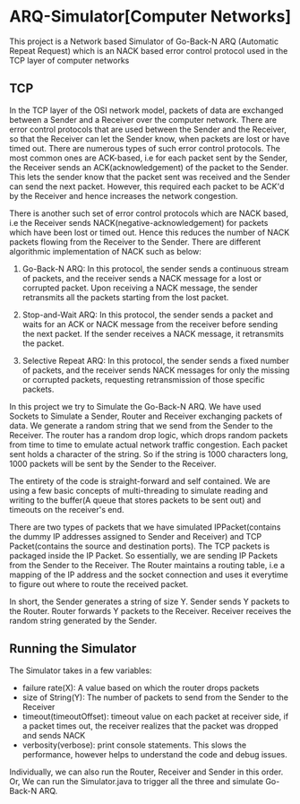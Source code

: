 # ARQ-Simulator[Computer Networks]
This project is a Network based Simulator of Go-Back-N ARQ (Automatic Repeat Request) which is an NACK based error control protocol used in the TCP layer of computer networks

## TCP
In the TCP layer of the OSI network model, packets of data are exchanged between a Sender and a Receiver over the computer network. There are error control protocols that are used between the Sender and the Receiver, so that the Receiver can let the Sender know, when packets are lost or have timed out. There are numerous types of such error control protocols. The most common ones are ACK-based, i.e for each packet sent by the Sender, the Receiver sends an ACK(acknowledgement) of the packet to the Sender. This lets the sender know that the packet sent was received and the Sender can send the next packet. However, this required each packet to be ACK'd by the Receiver and hence increases the network congestion. 

There is another such set of error control protocols which are NACK based, i.e the Receiver sends NACK(negative-acknowledgement) for packets which have been lost or timed out. Hence this reduces the number of NACK packets flowing from the Receiver to the Sender. There are different algorithmic implementation of NACK such as below:

1. Go-Back-N ARQ: In this protocol, the sender sends a continuous stream of packets, and the receiver sends a NACK message for a lost or corrupted packet. Upon receiving a NACK message, the sender retransmits all the packets starting from the lost packet.

2. Stop-and-Wait ARQ: In this protocol, the sender sends a packet and waits for an ACK or NACK message from the receiver before sending the next packet. If the sender receives a NACK message, it retransmits the packet.

3. Selective Repeat ARQ: In this protocol, the sender sends a fixed number of packets, and the receiver sends NACK messages for only the missing or corrupted packets, requesting retransmission of those specific packets.

In this project we try to Simulate the Go-Back-N ARQ. We have used Sockets to Simulate a Sender, Router and Receiver exchanging packets of data. We generate a random string that we send from the Sender to the Receiver. The router has a random drop logic, which drops random packets from time to time to emulate actual network traffic congestion. Each packet sent holds a character of the string. So if the string is 1000 characters long, 1000 packets will be sent by the Sender to the Receiver. 

The entirety of the code is straight-forward and self contained. We are using a few basic concepts of multi-threading to simulate reading and writing to the buffer(A queue that stores packets to be sent out) and timeouts on the receiver's end. 

There are two types of packets that we have simulated IPPacket(contains the dummy IP addresses assigned to Sender and Receiver) and TCP Packet(contains the source and destination ports). 
The TCP packets is packaged inside the IP Packet. So essentially, we are sending IP Packets from the Sender to the Receiver. The Router maintains a routing table, i.e a mapping of the IP address and the socket connection and uses it everytime to figure out where to route the received packet. 

In short, the Sender generates a string of size Y. Sender sends Y packets to the Router. Router forwards Y packets to the Receiver. Receiver receives the random string generated by the Sender. 

## Running the Simulator
The Simulator takes in a few variables:
- failure rate(X): A value based on which the router drops packets
- size of String(Y): The number of packets to send from the Sender to the Receiver
- timeout(timeoutOffset): timeout value on each packet at receiver side, if a packet times out, the receiver realizes that the packet was dropped and sends NACK
- verbosity(verbose): print console statements. This slows the performance, however helps to understand the code and debug issues.

Individually, we can also run the Router, Receiver and Sender in this order. 
Or, We can run the Simulator.java to trigger all the three and simulate Go-Back-N ARQ. 
